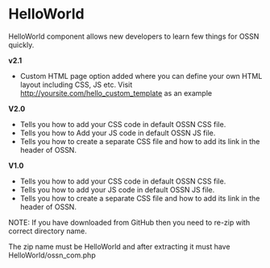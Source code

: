HelloWorld
==========

HelloWorld component allows new developers to learn few things for OSSN quickly.

**v2.1**

- Custom HTML page option added where you can define your own HTML layout including CSS, JS etc. Visit http://yoursite.com/hello_custom_template as an example

**V2.0**

- Tells you how to add your CSS code in default OSSN CSS file.
- Tells you how to Add your JS code in default OSSN JS file.
- Tells you how to create a separate CSS file and how to add its link in
  the header of OSSN.
 
**V1.0**
- Tells you how to add your CSS code in default OSSN CSS file.
- Tells you how to add your JS code in default OSSN JS file.
- Tells you how to create a separate CSS file and how to add its link in the header of OSSN.

NOTE: If you have downloaded from GitHub then you need to re-zip with correct directory name.

The zip name must be HelloWorld and after extracting it must have HelloWorld/ossn_com.php

